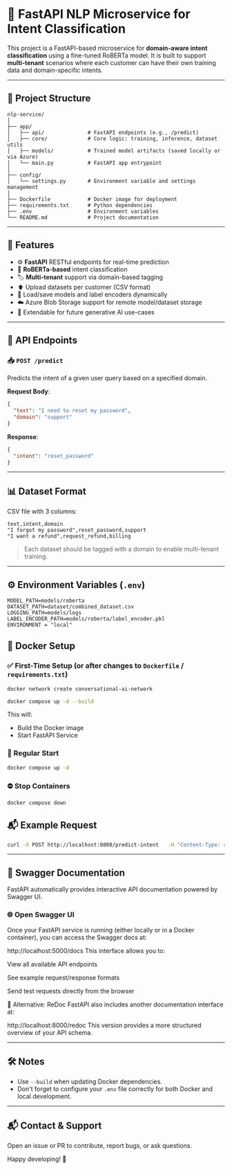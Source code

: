 # 🧠 FastAPI NLP Microservice for Intent Classification

This project is a FastAPI-based microservice for **domain-aware intent classification** using a fine-tuned RoBERTa model. It is built to support **multi-tenant** scenarios where each customer can have their own training data and domain-specific intents.

---

## 📂 Project Structure

```
nlp-service/
│
├── app/
│   ├── api/              # FastAPI endpoints (e.g., /predict)
│   ├── core/             # Core logic: training, inference, dataset utils
│   ├── models/           # Trained model artifacts (saved locally or via Azure)
│   └── main.py           # FastAPI app entrypoint
│
├── config/
│   └── settings.py       # Environment variable and settings management
│
├── Dockerfile            # Docker image for deployment
├── requirements.txt      # Python dependencies
├── .env                  # Environment variables
└── README.md             # Project documentation
```

---

## 🚀 Features

- ⚙️ **FastAPI** RESTful endpoints for real-time prediction  
- 🤖 **RoBERTa-based** intent classification  
- 🏷️ **Multi-tenant** support via domain-based tagging  
- ⬆️ Upload datasets per customer (CSV format)  
- 💾 Load/save models and label encoders dynamically  
- ☁️ Azure Blob Storage support for remote model/dataset storage  
- 🔁 Extendable for future generative AI use-cases  

---

## 🧪 API Endpoints

### 📥 `POST /predict`

Predicts the intent of a given user query based on a specified domain.

**Request Body**:
```json
{
  "text": "I need to reset my password",
  "domain": "support"
}
```

**Response**:
```json
{
  "intent": "reset_password"
}
```

---

## 📊 Dataset Format

CSV file with 3 columns:
```csv
text,intent,domain
"I forgot my password",reset_password,support
"I want a refund",request_refund,billing
```

> Each dataset should be tagged with a domain to enable multi-tenant training.

---

## ⚙️ Environment Variables (`.env`)

```env
MODEL_PATH=models/roberta
DATASET_PATH=dataset/combined_dataset.csv
LOGGING_PATH=models/logs
LABEL_ENCODER_PATH=models/roberta/label_encoder.pkl
ENVIRONMENT = "local"
```

## 🐳 Docker Setup

### ✅ First-Time Setup (or after changes to `Dockerfile` / `requirements.txt`)

```bash
docker network create conversational-ai-network
```

```bash
docker compose up -d --build
```

This will:
- Build the Docker image
- Start FastAPI Service


### 🚀 Regular Start

```bash
docker compose up -d
```

### ⛔️ Stop Containers

```bash
docker compose down
```


## 📬 Example Request

```bash
curl -X POST http://localhost:8000/predict-intent   -H "Content-Type: application/json"   -d '{"text": "Book a cab", "domain": "transport"}'
```

---

## 📘 Swagger Documentation
FastAPI automatically provides interactive API documentation powered by Swagger UI.

### 🌐 Open Swagger UI
Once your FastAPI service is running (either locally or in a Docker container), you can access the Swagger docs at:

http://localhost:5000/docs
This interface allows you to:

View all available API endpoints

See example request/response formats

Send test requests directly from the browser

🧪 Alternative: ReDoc
FastAPI also includes another documentation interface at:

http://localhost:8000/redoc
This version provides a more structured overview of your API schema.

---

## 🛠️ Notes

- Use `--build` when updating Docker dependencies.
- Don't forget to configure your `.env` file correctly for both Docker and local development.

---

## 📬 Contact & Support

Open an issue or PR to contribute, report bugs, or ask questions.

Happy developing! 🎉
